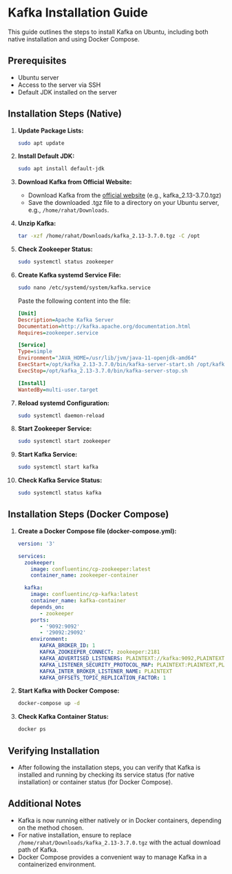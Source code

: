 # Kafka Installation Guide

This guide outlines the steps to install Kafka on Ubuntu, including both native installation and using Docker Compose.

## Prerequisites
- Ubuntu server
- Access to the server via SSH
- Default JDK installed on the server

## Installation Steps (Native)

1. **Update Package Lists:**
    ```bash
    sudo apt update 
    ```

2. **Install Default JDK:**
    ```bash
    sudo apt install default-jdk
    ```

3. **Download Kafka from Official Website:**
   - Download Kafka from the [official website](https://kafka.apache.org/downloads) (e.g., kafka_2.13-3.7.0.tgz)
   - Save the downloaded .tgz file to a directory on your Ubuntu server, e.g., `/home/rahat/Downloads`.

4. **Unzip Kafka:**
    ```bash
    tar -xzf /home/rahat/Downloads/kafka_2.13-3.7.0.tgz -C /opt
    ```

5. **Check Zookeeper Status:**
    ```bash
    sudo systemctl status zookeeper
    ```

6. **Create Kafka systemd Service File:**
    ```bash
    sudo nano /etc/systemd/system/kafka.service
    ```
    Paste the following content into the file:
    ```ini
    [Unit]
    Description=Apache Kafka Server
    Documentation=http://kafka.apache.org/documentation.html
    Requires=zookeeper.service

    [Service]
    Type=simple
    Environment="JAVA_HOME=/usr/lib/jvm/java-11-openjdk-amd64"
    ExecStart=/opt/kafka_2.13-3.7.0/bin/kafka-server-start.sh /opt/kafka_2.13-3.7.0/config/server.properties
    ExecStop=/opt/kafka_2.13-3.7.0/bin/kafka-server-stop.sh

    [Install]
    WantedBy=multi-user.target
    ```

7. **Reload systemd Configuration:**
    ```bash
    sudo systemctl daemon-reload
    ```

8. **Start Zookeeper Service:**
    ```bash
    sudo systemctl start zookeeper
    ```

9. **Start Kafka Service:**
    ```bash
    sudo systemctl start kafka
    ```

10. **Check Kafka Service Status:**
    ```bash
    sudo systemctl status kafka
    ```

## Installation Steps (Docker Compose)

1. **Create a Docker Compose file (docker-compose.yml):**
    ```yaml
    version: '3'

    services:
      zookeeper:
        image: confluentinc/cp-zookeeper:latest
        container_name: zookeeper-container

      kafka:
        image: confluentinc/cp-kafka:latest
        container_name: kafka-container
        depends_on:
           - zookeeper
        ports:
           - '9092:9092'
           - '29092:29092'
        environment:
           KAFKA_BROKER_ID: 1
           KAFKA_ZOOKEEPER_CONNECT: zookeeper:2181
           KAFKA_ADVERTISED_LISTENERS: PLAINTEXT://kafka:9092,PLAINTEXT_HOST://localhost:29092
           KAFKA_LISTENER_SECURITY_PROTOCOL_MAP: PLAINTEXT:PLAINTEXT,PLAINTEXT_HOST:PLAINTEXT
           KAFKA_INTER_BROKER_LISTENER_NAME: PLAINTEXT
           KAFKA_OFFSETS_TOPIC_REPLICATION_FACTOR: 1
    ```

2. **Start Kafka with Docker Compose:**
    ```bash
    docker-compose up -d
    ```

3. **Check Kafka Container Status:**
    ```bash
    docker ps
    ```

## Verifying Installation

- After following the installation steps, you can verify that Kafka is installed and running by checking its service status (for native installation) or container status (for Docker Compose).

## Additional Notes

- Kafka is now running either natively or in Docker containers, depending on the method chosen.
- For native installation, ensure to replace `/home/rahat/Downloads/kafka_2.13-3.7.0.tgz` with the actual download path of Kafka.
- Docker Compose provides a convenient way to manage Kafka in a containerized environment.

